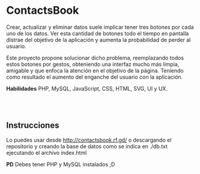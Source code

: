 <br><br>
# ContactsBook
Crear, actualizar y eliminar datos suele implicar tener tres botones por cada uno de los datos. Ver esta cantidad de botones todo el tiempo en pantalla distrae del objetivo de la aplicación y aumenta la probabilidad de perder al usuario.

Este proyecto propone solucionar dicho problema, reemplazando todos estos botones por gestos, obteniendo una interfaz mucho más limpia, amigable y que enfoca la atención en el objetivo de la página. Teniendo como resultado el aumento del enganche del usuario con la aplicación.

**Habilidades** PHP, MySQL, JavaScript, CSS, HTML, SVG, UI y UX.

<br><br>
## Instrucciones
Lo puedes usar desde http://contactsbook.rf.gd/ o descargando el repositorio y creando la base de datos como se indica en ./db.txt ejecutando el archivo index.html

**PD** Debes tener PHP y MySQL instalados ;D

<br><br>
